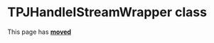 # TPJHandleIStreamWrapper class

This page has [**moved**](https://lib-docs.delphidabbler.com/Streams/3/API/TPJHandleIStreamWrapper)